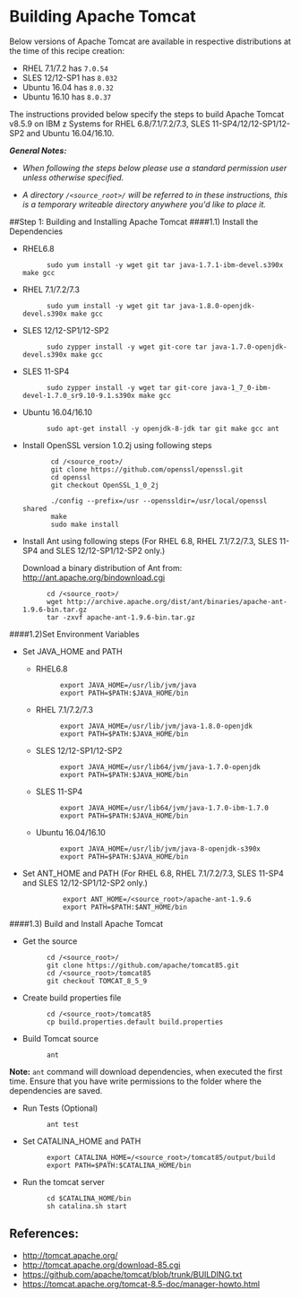 <!---PACKAGE:Apache Tomcat--->
<!---DISTRO:SLES 12:8.5.9--->
<!---DISTRO:SLES 11:8.5.9--->
<!---DISTRO:RHEL 7.1:8.5.9--->
<!---DISTRO:RHEL 6.6:8.5.9--->
<!---DISTRO:Ubuntu 16.x:8.5.9--->

# Building Apache Tomcat

Below versions of Apache Tomcat are available in respective distributions at the time of this recipe creation:

*    RHEL   7.1/7.2 has `7.0.54`
*    SLES   12/12-SP1 has `8.032`
*    Ubuntu 16.04 has `8.0.32`
*    Ubuntu 16.10 has `8.0.37`

The instructions provided below specify the steps to build Apache Tomcat v8.5.9 on IBM z Systems for RHEL 6.8/7.1/7.2/7.3, SLES 11-SP4/12/12-SP1/12-SP2 and Ubuntu 16.04/16.10.

_**General Notes:**_  
* _When following the steps below please use a standard permission user unless otherwise specified._

* _A directory `/<source_root>/` will be referred to in these instructions, this is a temporary writeable directory anywhere you'd like to place it._

##Step 1: Building and Installing Apache Tomcat
####1.1) Install the Dependencies

* RHEL6.8

			sudo yum install -y wget git tar java-1.7.1-ibm-devel.s390x make gcc
						
* RHEL 7.1/7.2/7.3

			sudo yum install -y wget git tar java-1.8.0-openjdk-devel.s390x make gcc
			
* SLES 12/12-SP1/12-SP2

			sudo zypper install -y wget git-core tar java-1.7.0-openjdk-devel.s390x make gcc

* SLES 11-SP4

			sudo zypper install -y wget tar git-core java-1_7_0-ibm-devel-1.7.0_sr9.10-9.1.s390x make gcc
			
* Ubuntu 16.04/16.10

			sudo apt-get install -y openjdk-8-jdk tar git make gcc ant
			
						

* Install OpenSSL version 1.0.2j using following steps

			 cd /<source_root>/
             git clone https://github.com/openssl/openssl.git
             cd openssl
             git checkout OpenSSL_1_0_2j
			 
             ./config --prefix=/usr --openssldir=/usr/local/openssl shared
             make
             sudo make install

* Install Ant using following steps (For RHEL 6.8, RHEL 7.1/7.2/7.3, SLES 11-SP4 and SLES 12/12-SP1/12-SP2 only.)

    Download a binary distribution of Ant from:
		http://ant.apache.org/bindownload.cgi
			
			cd /<source_root>/
			wget http://archive.apache.org/dist/ant/binaries/apache-ant-1.9.6-bin.tar.gz 
			tar -zxvf apache-ant-1.9.6-bin.tar.gz

####1.2)Set Environment Variables
* Set JAVA_HOME and PATH

	* RHEL6.8

				export JAVA_HOME=/usr/lib/jvm/java
				export PATH=$PATH:$JAVA_HOME/bin

	* RHEL 7.1/7.2/7.3

				export JAVA_HOME=/usr/lib/jvm/java-1.8.0-openjdk
				export PATH=$PATH:$JAVA_HOME/bin

	* SLES 12/12-SP1/12-SP2

				export JAVA_HOME=/usr/lib64/jvm/java-1.7.0-openjdk
				export PATH=$PATH:$JAVA_HOME/bin
	* SLES 11-SP4

				export JAVA_HOME=/usr/lib64/jvm/java-1.7.0-ibm-1.7.0
				export PATH=$PATH:$JAVA_HOME/bin
			
	* Ubuntu 16.04/16.10

				export JAVA_HOME=/usr/lib/jvm/java-8-openjdk-s390x
				export PATH=$PATH:$JAVA_HOME/bin
					
* Set ANT_HOME and PATH (For RHEL 6.8, RHEL 7.1/7.2/7.3, SLES 11-SP4 and SLES 12/12-SP1/12-SP2 only.)

				export ANT_HOME=/<source_root>/apache-ant-1.9.6
				export PATH=$PATH:$ANT_HOME/bin
        
####1.3) Build and Install Apache Tomcat
* Get the source
    
			cd /<source_root>/
			git clone https://github.com/apache/tomcat85.git
			cd /<source_root>/tomcat85
			git checkout TOMCAT_8_5_9
		
* Create build properties file

			cd /<source_root>/tomcat85
			cp build.properties.default build.properties
		
* Build Tomcat source

			ant

**Note:** `ant` command will download dependencies, when executed the first time. Ensure that you have write permissions to the folder where the dependencies are saved.

* Run Tests (Optional)

			ant test

* Set CATALINA_HOME and PATH

			export CATALINA_HOME=/<source_root>/tomcat85/output/build
			export PATH=$PATH:$CATALINA_HOME/bin
			
* Run the tomcat server

			cd $CATALINA_HOME/bin
			sh catalina.sh start		
	
## References:
* http://tomcat.apache.org/
* http://tomcat.apache.org/download-85.cgi
* https://github.com/apache/tomcat/blob/trunk/BUILDING.txt
* https://tomcat.apache.org/tomcat-8.5-doc/manager-howto.html
